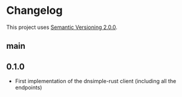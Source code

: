 # Changelog

This project uses [Semantic Versioning 2.0.0](http://semver.org/).

## main

## 0.1.0

- First implementation of the dnsimple-rust client (including all the endpoints)